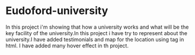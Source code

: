 # Eudoford-university
In this project i'm showing that how a university works and what will be the key facility of the university.In this project i have try to represent about the university.I have added testimonials and map for the location using <map> tag in html. I have added many hover effect in th project.
